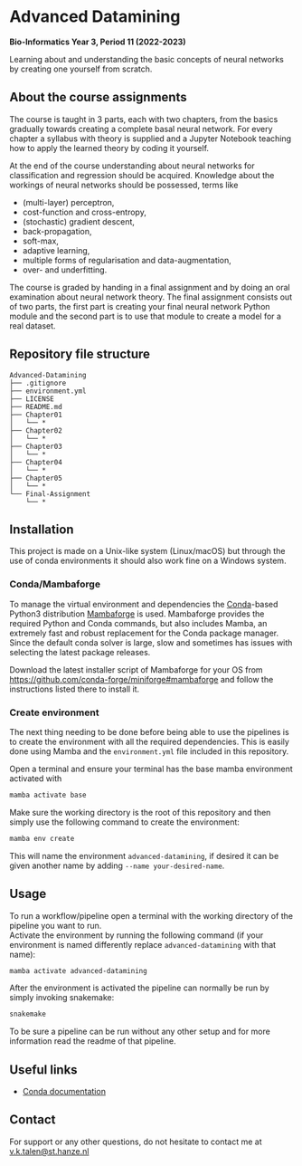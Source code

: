 # Advanced Datamining
**Bio-Informatics Year 3, Period 11 (2022-2023)**

Learning about and understanding the basic concepts of neural networks by creating one yourself from scratch.


## About the course assignments
The course is taught in 3 parts, each with two chapters, from the basics gradually towards creating a complete basal neural network. 
For every chapter a syllabus with theory is supplied and a Jupyter Notebook teaching how to apply the learned theory by coding it yourself.

At the end of the course understanding about neural networks for classification and regression should be acquired.
Knowledge about the workings of neural networks should be possessed, terms like 
* (multi-layer) perceptron, 
* cost-function and cross-entropy, 
* (stochastic) gradient descent, 
* back-propagation, 
* soft-max, 
* adaptive learning, 
* multiple forms of regularisation and data-augmentation,
* over- and underfitting.

The course is graded by handing in a final assignment and by doing an oral examination about neural network theory.
The final assignment consists out of two parts, the first part is creating your final neural network Python module 
and the second part is to use that module to create a model for a real dataset.


## Repository file structure
```
Advanced-Datamining
├── .gitignore
├── environment.yml
├── LICENSE
├── README.md
├── Chapter01
│   └── *
├── Chapter02
│   └── *
├── Chapter03
│   └── *
├── Chapter04
│   └── *
├── Chapter05
│   └── *
└── Final-Assignment
    └── *
```


## Installation
This project is made on a Unix-like system (Linux/macOS) but through the use of conda environments it should also work fine on a Windows system.

### Conda/Mambaforge
To manage the virtual environment and dependencies the [Conda](https://conda.io/)-based Python3 distribution [Mambaforge](https://github.com/conda-forge/miniforge#mambaforge) is used.
Mambaforge provides the required Python and Conda commands, but also includes Mamba, an extremely fast and robust replacement for the Conda package manager. 
Since the default conda solver is large, slow and sometimes has issues with selecting the latest package releases.

Download the latest installer script of Mambaforge for your OS from https://github.com/conda-forge/miniforge#mambaforge and follow the instructions listed there to install it.

### Create environment
The next thing needing to be done before being able to use the pipelines is to create the environment with all the required dependencies. 
This is easily done using Mamba and the `environment.yml` file included in this repository.

Open a terminal and ensure your terminal has the base mamba environment activated with
```bash
mamba activate base
```
Make sure the working directory is the root of this repository and then simply use the following command to create the environment:
```bash
mamba env create
```
This will name the environment `advanced-datamining`, if desired it can be given another name by adding `--name your-desired-name`.


## Usage
To run a workflow/pipeline open a terminal with the working directory of the pipeline you want to run.  
Activate the environment by running the following command (if your environment is named differently replace `advanced-datamining` with that name):
```bash
mamba activate advanced-datamining
```
After the environment is activated the pipeline can normally be run by simply invoking snakemake:
```bash
snakemake
```
To be sure a pipeline can be run without any other setup and for more information read the readme of that pipeline.


## Useful links
* [Conda documentation](https://docs.conda.io/projects/conda/en/latest)


## Contact
For support or any other questions, do not hesitate to contact me at v.k.talen@st.hanze.nl
